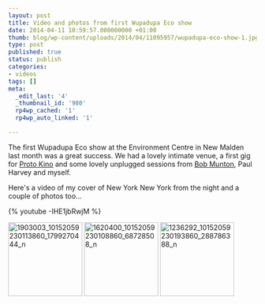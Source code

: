 ```yaml
---
layout: post
title: Video and photos from first Wupadupa Eco show
date: 2014-04-11 10:59:57.000000000 +01:00
thumb: blog/wp-content/uploads/2014/04/11095957/wupadupa-eco-show-1.jpg
type: post
published: true
status: publish
categories:
- videos
tags: []
meta:
  _edit_last: '4'
  _thumbnail_id: '980'
  rp4wp_cached: '1'
  rp4wp_auto_linked: '1'

---
```

<p>The first Wupadupa Eco show at the Environment Centre in New Malden last month was a great success. We had a lovely intimate venue, a first gig for <a href="http://protokino.bandcamp.com">Proto Kino</a> and some lovely unplugged sessions from <a href="https://soundcloud.com/bobmunton1994">Bob Munton</a>, Paul Harvey and myself.</p>

<p>Here's a video of my cover of New York New York from the night and a couple of photos too...</p>

{% youtube -IHE1jbRwjM %}

<p><a href="http://files.sugardrum.com/blog/wp-content/uploads/2014/04/11095957/1903003_10152059230113860_1799270444_n.jpg" class="group fresco"><img class="alignleft size-thumbnail wp-image-976" alt="1903003_10152059230113860_1799270444_n" src="http://files.sugardrum.com/blog/wp-content/uploads/2014/04/11095957/1903003_10152059230113860_1799270444_n-150x150.jpg" width="150" height="150" /></a> <a href="http://files.sugardrum.com/blog/wp-content/uploads/2014/04/11095957/1620400_10152059230108860_68728508_n.jpg" class="group fresco"><img class="alignleft size-thumbnail wp-image-977" alt="1620400_10152059230108860_68728508_n" src="http://files.sugardrum.com/blog/wp-content/uploads/2014/04/11095957/1620400_10152059230108860_68728508_n-150x150.jpg" width="150" height="150" /></a> <a href="http://files.sugardrum.com/blog/wp-content/uploads/2014/04/11095957/1236292_10152059230193860_288786388_n.jpg" class="group fresco"><img class="alignleft size-thumbnail wp-image-978" alt="1236292_10152059230193860_288786388_n" src="http://files.sugardrum.com/blog/wp-content/uploads/2014/04/11095957/1236292_10152059230193860_288786388_n-150x150.jpg" width="150" height="150" /></a></p>
<p>&nbsp;</p>
